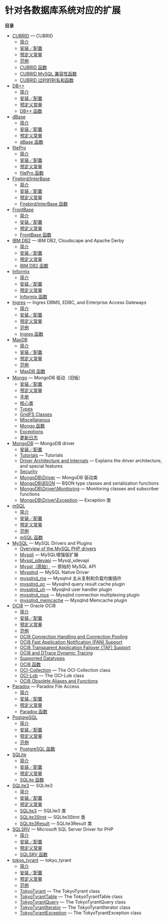 针对各数据库系统对应的扩展
==========================

**目录**

-   [CUBRID](/book/cubrid.html) — CUBRID
    -   [简介](/book/cubrid.html#简介)
    -   [安装／配置](/book/cubrid.html#安装／配置)
    -   [预定义常量](/book/cubrid.html#预定义常量)
    -   [范例](/book/cubrid.html#范例)
    -   [CUBRID 函数](/book/cubrid.html#CUBRID%20函数)
    -   [CUBRID MySQL
        兼容性函数](/book/cubrid.html#CUBRID%20MySQL%20兼容性函数)
    -   [CUBRID
        过时的别名和函数](/book/cubrid.html#CUBRID%20过时的别名和函数)
-   [DB++](/book/dbplus.html)
    -   [简介](/book/dbplus.html#简介)
    -   [安装／配置](/book/dbplus.html#安装／配置)
    -   [预定义常量](/book/dbplus.html#预定义常量)
    -   [DB++ 函数](/book/dbplus.html#DB++%20函数)
-   [dBase](/book/dbase.html)
    -   [简介](/book/dbase.html#简介)
    -   [安装／配置](/book/dbase.html#安装／配置)
    -   [预定义常量](/book/dbase.html#预定义常量)
    -   [dBase 函数](/book/dbase.html#dBase%20函数)
-   [filePro](/book/filepro.html)
    -   [简介](/book/filepro.html#简介)
    -   [安装／配置](/book/filepro.html#安装／配置)
    -   [预定义常量](/book/filepro.html#预定义常量)
    -   [filePro 函数](/book/filepro.html#filePro%20函数)
-   [Firebird/InterBase](/book/ibase.html)
    -   [简介](/book/ibase.html#简介)
    -   [安装／配置](/book/ibase.html#安装／配置)
    -   [预定义常量](/book/ibase.html#预定义常量)
    -   [Firebird/InterBase
        函数](/book/ibase.html#Firebird/InterBase%20函数)
-   [FrontBase](/book/fbsql.html)
    -   [简介](/book/fbsql.html#简介)
    -   [安装／配置](/book/fbsql.html#安装／配置)
    -   [预定义常量](/book/fbsql.html#预定义常量)
    -   [FrontBase 函数](/book/fbsql.html#FrontBase%20函数)
-   [IBM DB2](/book/ibm-db2.html) — IBM DB2, Cloudscape and Apache Derby
    -   [简介](/book/ibm-db2.html#简介)
    -   [安装／配置](/book/ibm-db2.html#安装／配置)
    -   [预定义常量](/book/ibm-db2.html#预定义常量)
    -   [IBM DB2 函数](/book/ibm-db2.html#IBM%20DB2%20函数)
-   [Informix](/book/ifx.html)
    -   [简介](/book/ifx.html#简介)
    -   [安装／配置](/book/ifx.html#安装／配置)
    -   [预定义常量](/book/ifx.html#预定义常量)
    -   [Informix 函数](/book/ifx.html#Informix%20函数)
-   [Ingres](/book/ingres.html) — Ingres DBMS, EDBC, and Enterprise
    Access Gateways
    -   [简介](/book/ingres.html#简介)
    -   [安装／配置](/book/ingres.html#安装／配置)
    -   [预定义常量](/book/ingres.html#预定义常量)
    -   [范例](/book/ingres.html#范例)
    -   [Ingres 函数](/book/ingres.html#Ingres%20函数)
-   [MaxDB](/book/maxdb.html)
    -   [简介](/book/maxdb.html#简介)
    -   [安装／配置](/book/maxdb.html#安装／配置)
    -   [预定义常量](/book/maxdb.html#预定义常量)
    -   [范例](/book/maxdb.html#范例)
    -   [MaxDB 函数](/book/maxdb.html#MaxDB%20函数)
-   [Mongo](/book/mongo.html) — MongoDB 驱动（旧版）
    -   [安装／配置](/book/mongo.html#安装／配置)
    -   [预定义常量](/book/mongo.html#预定义常量)
    -   [手册](/book/mongo.html#手册)
    -   [核心类](/book/mongo.html#核心类)
    -   [Types](/book/mongo.html#Types)
    -   [GridFS Classes](/book/mongo.html#GridFS%20Classes)
    -   [Miscellaneous](/book/mongo.html#Miscellaneous)
    -   [Mongo 函数](/book/mongo.html#Mongo%20函数)
    -   [Exceptions](/book/mongo.html#Exceptions)
    -   [更新日志](/book/mongo.html#更新日志)
-   [MongoDB](/set/mongodb.html) — MongoDB driver
    -   [安装／配置](/set/mongodb.html#安装／配置)
    -   [Tutorials](/set/mongodb.html#Tutorials) — Tutorials
    -   [Driver Architecture and
        Internals](/set/mongodb.html#Driver%20Architecture%20and%20Internals)
        — Explains the driver architecture, and special features
    -   [Security](/set/mongodb.html#Security)
    -   [MongoDB\\Driver](/set/mongodb.html#MongoDB\Driver) — MongoDB
        驱动类
    -   [MongoDB\\BSON](/set/mongodb.html#MongoDB\BSON) — BSON type
        classes and serialization functions
    -   [MongoDB\\Driver\\Monitoring](/set/mongodb.html#MongoDB\Driver\Monitoring)
        — Monitoring classes and subscriber functions
    -   [MongoDB\\Driver\\Exception](/set/mongodb.html#MongoDB\Driver\Exception)
        — Exception 类
-   [mSQL](/book/msql.html)
    -   [简介](/book/msql.html#简介)
    -   [安装／配置](/book/msql.html#安装／配置)
    -   [预定义常量](/book/msql.html#预定义常量)
    -   [范例](/book/msql.html#范例)
    -   [mSQL 函数](/book/msql.html#mSQL%20函数)
-   [MySQL](/set/mysqlinfo.html) — MySQL Drivers and Plugins
    -   [Overview of the MySQL PHP
        drivers](/set/mysqlinfo.html#Overview%20of%20the%20MySQL%20PHP%20drivers)
    -   [Mysqli](/set/mysqlinfo.html#Mysqli) — MySQL增强版扩展
    -   [Mysql\_xdevapi](/set/mysqlinfo.html#Mysql_xdevapi) —
        Mysql\_xdevapi
    -   [Mysql（原始）](/set/mysqlinfo.html#Mysql（原始）) — 原始的
        MySQL API
    -   [Mysqlnd](/set/mysqlinfo.html#Mysqlnd) — MySQL Native Driver
    -   [mysqlnd\_ms](/set/mysqlinfo.html#mysqlnd_ms) — Mysqlnd
        主从复制和负载均衡插件
    -   [mysqlnd\_qc](/set/mysqlinfo.html#mysqlnd_qc) — Mysqlnd query
        result cache plugin
    -   [mysqlnd\_uh](/set/mysqlinfo.html#mysqlnd_uh) — Mysqlnd user
        handler plugin
    -   [mysqlnd\_mux](/set/mysqlinfo.html#mysqlnd_mux) — Mysqlnd
        connection multiplexing plugin
    -   [mysqlnd\_memcache](/set/mysqlinfo.html#mysqlnd_memcache) —
        Mysqlnd Memcache plugin
-   [OCI8](/book/oci8.html) — Oracle OCI8
    -   [简介](/book/oci8.html#简介)
    -   [安装／配置](/book/oci8.html#安装／配置)
    -   [预定义常量](/book/oci8.html#预定义常量)
    -   [范例](/book/oci8.html#范例)
    -   [OCI8 Connection Handling and Connection
        Pooling](/book/oci8.html#OCI8%20Connection%20Handling%20and%20Connection%20Pooling)
    -   [OCI8 Fast Application Notification (FAN)
        Support](/book/oci8.html#OCI8%20Fast%20Application%20Notification%20(FAN)%20Support)
    -   [OCI8 Transparent Application Failover (TAF)
        Support](/book/oci8.html#OCI8%20Transparent%20Application%20Failover%20(TAF)%20Support)
    -   [OCI8 and DTrace Dynamic
        Tracing](/book/oci8.html#OCI8%20and%20DTrace%20Dynamic%20Tracing)
    -   [Supported Datatypes](/book/oci8.html#Supported%20Datatypes)
    -   [OCI8 函数](/book/oci8.html#OCI8%20函数)
    -   [OCI-Collection](/book/oci8.html#OCI-Collection) — The
        OCI-Collection class
    -   [OCI-Lob](/book/oci8.html#OCI-Lob) — The OCI-Lob class
    -   [OCI8 Obsolete Aliases and
        Functions](/book/oci8.html#OCI8%20Obsolete%20Aliases%20and%20Functions)
-   [Paradox](/book/paradox.html) — Paradox File Access
    -   [简介](/book/paradox.html#简介)
    -   [安装／配置](/book/paradox.html#安装／配置)
    -   [预定义常量](/book/paradox.html#预定义常量)
    -   [Paradox 函数](/book/paradox.html#Paradox%20函数)
-   [PostgreSQL](/book/pgsql.html)
    -   [简介](/book/pgsql.html#简介)
    -   [安装／配置](/book/pgsql.html#安装／配置)
    -   [预定义常量](/book/pgsql.html#预定义常量)
    -   [范例](/book/pgsql.html#范例)
    -   [PostgreSQL 函数](/book/pgsql.html#PostgreSQL%20函数)
-   [SQLite](/book/sqlite.html)
    -   [简介](/book/sqlite.html#简介)
    -   [安装／配置](/book/sqlite.html#安装／配置)
    -   [预定义常量](/book/sqlite.html#预定义常量)
    -   [SQLite 函数](/book/sqlite.html#SQLite%20函数)
-   [SQLite3](/book/sqlite3.html) — SQLite3
    -   [简介](/book/sqlite3.html#简介)
    -   [安装／配置](/book/sqlite3.html#安装／配置)
    -   [预定义常量](/book/sqlite3.html#预定义常量)
    -   [SQLite3](/book/sqlite3.html#SQLite3) — SQLite3 类
    -   [SQLite3Stmt](/book/sqlite3.html#SQLite3Stmt) — SQLite3Stmt 类
    -   [SQLite3Result](/book/sqlite3.html#SQLite3Result) —
        SQLite3Result 类
-   [SQLSRV](/book/sqlsrv.html) — Microsoft SQL Server Driver for PHP
    -   [简介](/book/sqlsrv.html#简介)
    -   [安装／配置](/book/sqlsrv.html#安装／配置)
    -   [预定义常量](/book/sqlsrv.html#预定义常量)
    -   [SQLSRV 函数](/book/sqlsrv.html#SQLSRV%20函数)
-   [tokyo\_tyrant](/book/tokyo-tyrant.html) — tokyo\_tyrant
    -   [简介](/book/tokyo-tyrant.html#简介)
    -   [安装／配置](/book/tokyo-tyrant.html#安装／配置)
    -   [预定义常量](/book/tokyo-tyrant.html#预定义常量)
    -   [范例](/book/tokyo-tyrant.html#范例)
    -   [TokyoTyrant](/book/tokyo-tyrant.html#TokyoTyrant) — The
        TokyoTyrant class
    -   [TokyoTyrantTable](/book/tokyo-tyrant.html#TokyoTyrantTable) —
        The TokyoTyrantTable class
    -   [TokyoTyrantQuery](/book/tokyo-tyrant.html#TokyoTyrantQuery) —
        The TokyoTyrantQuery class
    -   [TokyoTyrantIterator](/book/tokyo-tyrant.html#TokyoTyrantIterator)
        — The TokyoTyrantIterator class
    -   [TokyoTyrantException](/book/tokyo-tyrant.html#TokyoTyrantException)
        — The TokyoTyrantException class
